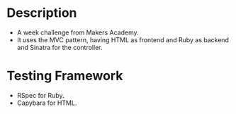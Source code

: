 # Description

- A week challenge from Makers Academy.
- It uses the MVC pattern, having HTML as frontend and Ruby as backend and Sinatra for the controller.

# Testing Framework

- RSpec for Ruby.
- Capybara for HTML.
